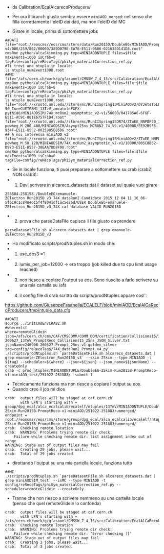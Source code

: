 * da Calibration/EcalAlcarecoProducers/
* Per ora il branch giusto sembra essere `miniAOD_merged`: nel senso che filla correttamente l'eleID dei dati, ma non l'eleID del MC

* Girare in locale, prima di sottomettere jobs
```
##DATI
file="root://eoscms//eos/cms/store/data/Run2015D/DoubleEG/MINIAOD/PromptReco-v4/000/259/862/00000/389D079E-EA7B-E511-9506-02163E0141D8.root"
cmsRun python/alcaSkimming.py type=MINIAODNTUPLE files=$file maxEvents=1000 isCrab=0 tagFile=config/reRecoTags/phiSym_materialCorrection_ref.py
#Ti trovi una ntupla in locale:
ls ntuple_numEvent1000.root
##MC
file="/afs/cern.ch/work/g/gfasanel/CMSSW_7_4_15/src/Calibration/EcalAlCaRecoProducers/ZToEE_13TeV_powheg_M_120_200_miniAOD.root"
cmsRun python/alcaSkimming.py type=MINIAODNTUPLE files=file:$file maxEvents=1000 isCrab=0 tagFile=config/reRecoTags/phiSym_materialCorrection_ref.py
#Ti trovi una ntupla in locale:
ls ntuple_numEvent1000.root
file="root://xrootd.unl.edu//store/mc/RunIISpring15MiniAODv2/DYJetsToLL_M-50_TuneCUETP8M1_13TeV-amcatnloFXFX-pythia8/MINIAODSIM/74X_mcRun2_asymptotic_v2-v1/50000/041705A6-6F6F-E511-AC9C-001E6757F1D4.root"
file="root://xrootd.unl.edu//store/mc/RunIISpring15DR74/ZToEE_NNPDF30_13TeV-powheg_M_200_400/MINIAODSIM/Asympt25ns_MCRUN2_74_V9-v1/40000/EE92B9F5-934F-E511-85F2-0025905B85D6.root"
## A noi interessa miniAOD v2
file="root://xrootd.unl.edu//store/mc/RunIISpring15MiniAODv2/ZToEE_NNPDF30_13TeV-powheg_M_50_120/MINIAODSIM/74X_mcRun2_asymptotic_v2-v1/10000/005C8B52-D973-E511-B557-38EAA78D8F98.root"
cmsRun python/alcaSkimming.py type=MINIAODNTUPLE files=file:$file maxEvents=1000 isCrab=0 tagFile=config/reRecoTags/phiSym_materialCorrection_ref.py
```
 
* Se in locale funziona, ti puoi preparare a sottomettere su crab (crab2 NON crab3):
* 1) Devi scrivere in alcareco_datasets.dat il dataset sul quale vuoi girare
```
256584-258158 /DoubleEG/emanuele-ZElectron_Run2015D_v3_74X_dataRun2_Candidate_2015_12_04_11_16_06-5f619c1c848e615f4f8041df1ac5e2bd/USER DoubleEG-emanuele-ZElectron_Run2015D_v3_74X caf database VALID RUN2015D
```
* 2) prova che parseDataFile capisca il file giusto da prendere
```
parseDatasetFile.sh alcareco_datasets.dat | grep emanuele-ZElectron_Run2015D_v3
```
* Ho modificato scripts/prodNtuples.sh in modo che:
* 1) use_dbs3 =1
* 2) lumis_per_job=12000 -> era troppo (job killed due to cpu limit usage reached)
* 3) non riesce a copiare l'output su eos. Sono riuscito a farlo scrivere su una mia cartella su /afs
* 4) il config file di crab scritto da scripts/prodNtuples appare cosi': 

https://github.com/GiuseppeFasanella/ECALELF/blob/miniAOD/EcalAlCaRecoProducers/tmp/ntuple_data.cfg
```
##DATI
source ../initCmsEnvCRAB2.sh
#where=lsf
where=remoteGlidein
json=/afs/cern.ch/cms/CAF/CMSCOMM/COMM_DQM/certification/Collisions15/13TeV/Cert_246908-260627_13TeV_PromptReco_Collisions15_25ns_JSON_Silver.txt
jsonName=246908-260627-Prompt_25ns-v1-golden_silver
tag=config/reRecoTags/74X_dataRun2_Prompt_v4.py
./scripts/prodNtuples.sh `parseDatasetFile.sh alcareco_datasets.dat | grep emanuele-ZElectron_Run2015D_v3` --skim ZSkim --type MINIAOD -t ${tag} --scheduler=${where} --json=${json} --json_name=${jsonName} --createOnly
crab -c prod_ntuples/MINIAODNTUPLE/DoubleEG-ZSkim-Run2015B-PromptReco-v1-miniAOD_test/251022-251883/ -submit 1
```

* Tecnicamente funziona ma non riesce a copiare l'output su eos.
* Quando creo il job mi dice
```
crab:  output files will be staged at caf.cern.ch
       with LFN's starting with = group/dpg_ecal/alca_ecalcalib/ecalelf/ntuples/13TeV/MINIAODNTUPLE/DoubleEG-ZSkim-Run2015B-PromptReco-v1-miniAOD/251022-251883/unmerged/
endpoint =  root://eoscms//eos/cms/store/group/dpg_ecal/alca_ecalcalib/ecalelf/ntuples/13TeV/MINIAODNTUPLE/DoubleEG-ZSkim-Run2015B-PromptReco-v1-miniAOD/251022-251883/unmerged/
crab:  Checking remote location
crab:  WARNING: Problems trying remote dir check: 
	Failure while checking remote dir: list assignment index out of range
WARNING: Stage out of output files may fail
crab:  Creating 29 jobs, please wait...
crab:  Total of 29 jobs created.
```

* dirottando l'output su una mia cartella locale, funziona tutto


```
##MC
./scripts/prodNtuples.sh `parseDatasetFile.sh alcareco_datasets.dat | grep miniAODSIM_test` --isMC --type MINIAOD -t config/reRecoTags/phiSym_materialCorrection_ref.py --scheduler=remoteGlidein --createOnly
```

* Tranne che non riesco a scrivere nemmeno su una cartella locale (penso che quel remoteGlidein lo confonda)

```
crab:  output files will be staged at caf.cern.ch
       with LFN's starting with = /afs/cern.ch/work/g/gfasanel/CMSSW_7_4_15/src/Calibration/EcalAlCaRecoProducers/Test_miniAOD_SIM/
crab:  Checking remote location
crab:  WARNING: Problems trying remote dir check: 
	Failure while checking remote dir: 'Error checking []'
WARNING: Stage out of output files may fail
crab:  Creating 3 jobs, please wait...
crab:  Total of 3 jobs created.
```

